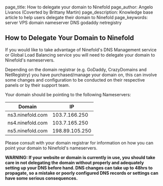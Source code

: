 page_title:       How to delegate your domain to Ninefold
page_author:      Angelo Livanos (Coverted by Brittany Martin)
page_description: Knowledge base article to help users delegate their domain to Ninefold
page_keywords:    server VPS domain nameserver DNS godaddy netregistry 

## How to Delegate Your Domain to Ninefold

If you would like to take advantage of Ninefold's DNS Management service or Global Load Balancing service you will need to delegate your domain to Ninefold's nameservers.

Depending on the domain registrar (e.g. GoDaddy, CrazyDomains and NetRegistry) you have purchased/manage your domain on, this can involve some changes and configuration to be conducted on their respective panels or by their support team.

Your domain should be pointing to the following Nameservers:

| Domain           | IP             | 
|------------------|----------------|
| ns3.ninefold.com | 103.7.166.250  |   
| ns4.ninefold.com | 103.7.165.250  |   
| ns5.ninefold.com | 198.89.105.250 |  

Please consult with your domain registrar for information on how you can point your domain to Ninefold's nameservers.

__WARNING: If your website or domain is currently in use, you should take care in not delegating the domain without properly and adequately setting up your DNS before hand. DNS changes can take up to 48hrs to propagate, so a mistake or poorly configured DNS records or settings can have some serious consequences.__